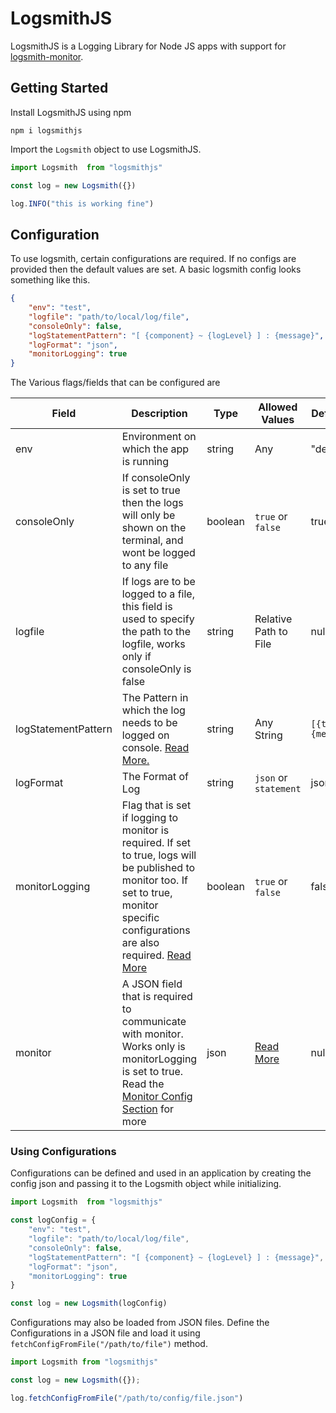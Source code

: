 # LogsmithJS

LogsmithJS is a Logging Library for Node JS apps with support for [logsmith-monitor](https://github.com/TanmoySG/logsmith-monitor).

## Getting Started

Install LogsmithJS using npm

```shell
npm i logsmithjs
```

Import the `Logsmith` object to use LogsmithJS.

```js
import Logsmith  from "logsmithjs"

const log = new Logsmith({})

log.INFO("this is working fine")
```

## Configuration

To use logsmith, certain configurations are required. If no configs are provided then the default values are set. A basic logsmith config looks something like this.

```json
{
    "env": "test",
    "logfile": "path/to/local/log/file",
    "consoleOnly": false,
    "logStatementPattern": "[ {component} ~ {logLevel} ] : {message}",
    "logFormat": "json",
    "monitorLogging": true
}
```

The Various flags/fields that can be configured are

| Field               | Description                                                                                                                                                                                 | Type    | Allowed Values        | Default Value             |
| ------------------- | ------------------------------------------------------------------------------------------------------------------------------------------------------------------------------------------- | ------- | --------------------- | ------------------------- |
| env                 | Environment on which the app is running                                                                                                                                                     | string  | Any                   | "default"                 |
| consoleOnly         | If consoleOnly is set to true then the logs will only be shown on the terminal, and wont be logged to any file                                                                              | boolean | `true` or `false`     | true                      |
| logfile             | If logs are to be logged to a file, this field is used to specify the path to the logfile, works only if consoleOnly is false                                                               | string  | Relative Path to File | null                      |
| logStatementPattern | The Pattern in which the log needs to be logged on console. [Read More.]()                                                                                                                  | string  | Any String            | `[{timestamp}] {message}` |
| logFormat           | The Format of Log                                                                                                                                                                           | string  | `json` or `statement` | json                      |
| monitorLogging      | Flag that is set if logging to monitor is required. If set to true, logs will be published to monitor too. If set to true, monitor specific configurations are also required. [Read More]() | boolean | `true` or `false`     | false                     |
| monitor             | A JSON field that is required to communicate with monitor. Works only is monitorLogging is set to true. Read the [Monitor Config Section]() for more                                        | json    | [Read More]()         | null                      |

### Using Configurations

Configurations can be defined and used in an application by creating the config json and passing it to the Logsmith object while initializing.

```js
import Logsmith  from "logsmithjs"

const logConfig = {
    "env": "test",
    "logfile": "path/to/local/log/file",
    "consoleOnly": false,
    "logStatementPattern": "[ {component} ~ {logLevel} ] : {message}",
    "logFormat": "json",
    "monitorLogging": true
}

const log = new Logsmith(logConfig)
```

Configurations may also be loaded from JSON files. Define the Configurations in a JSON file and load it using `fetchConfigFromFile("/path/to/file")` method.

```js
import Logsmith from "logsmithjs"

const log = new Logsmith({});

log.fetchConfigFromFile("/path/to/config/file.json")
```

